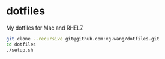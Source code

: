 # dotfiles

My dotfiles for Mac and RHEL7.

```bash
git clone --recursive git@github.com:xg-wang/dotfiles.git
cd dotfiles
./setup.sh
```
